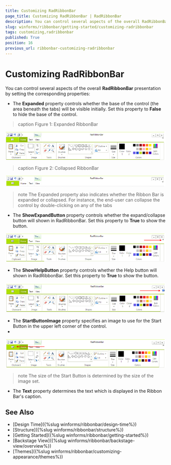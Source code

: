 ```yaml
---
title: Customizing RadRibbonBar
page_title: Customizing RadRibbonBar | RadRibbonBar
description: You can control several aspects of the overall RadRibbonBar presentation with properties.
slug: winforms/ribbonbar/getting-started/customizing-radribbonbar
tags: customizing,radribbonbar
published: True
position: 16
previous_url: ribbonbar-customizing-radribbonbar
---
```


# Customizing RadRibbonBar

You can control several aspects of the overall __RadRibbonBar__ presentation by setting the corresponding properties:

* The __Expanded__ property controls whether the base of the control (the area beneath the tabs) will be visible initially. Set this property to __False__ to hide the base of the control.

>caption Figure 1: Expanded RibbonBar 

![ribbonbar-getting-started-customizing-radribbonbar 001](images/ribbonbar-getting-started-customizing-radribbonbar001.png)

>caption Figure 2: Collapsed RibbonBar

![ribbonbar-getting-started-customizing-radribbonbar 002](images/ribbonbar-getting-started-customizing-radribbonbar002.png)

>note The Expanded property also indicates whether the Ribbon Bar is expanded or collapsed. For instance, the end-user can collapse the control by double-clicking on any of the tabs
>

* The __ShowExpandButton__ property controls whether the expand/collapse button will shown in RadRibbonBar. Set this property to __True__ to show the button.

![ribbonbar-getting-started-customizing-radribbonbar 003](images/ribbonbar-getting-started-customizing-radribbonbar003.png)

* The __ShowHelpButton__ property controls whether the Help button will shown in RadRibbonBar. Set this property to __True__ to show the button.

![ribbonbar-getting-started-customizing-radribbonbar 004](images/ribbonbar-getting-started-customizing-radribbonbar004.png)

* The __StartButtonImage__ property specifies an image to use for the Start Button in the upper left corner of the control.
* 
![ribbonbar-getting-started-customizing-radribbonbar 005](images/ribbonbar-getting-started-customizing-radribbonbar005.png)

>note The size of the Start Button is determined by the size of the image set.

* The __Text__ property determines the text which is displayed in the Ribbon Bar's caption.

## See Also

* [Design Time]({%slug winforms/ribbonbar/design-time%})
* [Structure]({%slug winforms/ribbonbar/structure%})
* [Getting Started]({%slug winforms/ribbonbar/getting-started%})
* [Backstage View]({%slug winforms/ribbonbar/backstage-view/overview%})
* [Themes]({%slug winforms/ribbonbar/customizing-appearance/themes%})